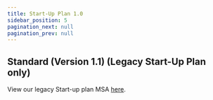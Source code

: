 ```yaml
---
title: Start-Up Plan 1.0
sidebar_position: 5
pagination_next: null
pagination_prev: null
---
```


## Standard (Version 1.1) (Legacy Start-Up Plan only)

View our legacy Start-up plan MSA [here](https://www.codat.io/startupterms/).
